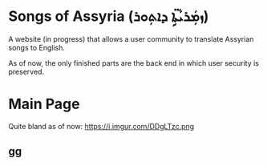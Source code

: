 # Songs of Assyria (ܙܡܲܪܝܵܬܹ̈ܐ ܕܐܬܼܘܪ)
A website (in progress) that allows a user community to translate Assyrian songs to English.

As of now, the only finished parts are the back end in which user security is preserved.

# Main Page

Quite bland as of now: https://i.imgur.com/DDgLTzc.png

## gg
